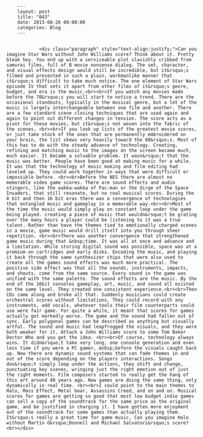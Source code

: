 
        ---
        layout: post
        title: "043"
        date: 2013-08-26 00:00:00 
        categories: Blog
        ---

        
				<div class="paragraph" style="text-align:justify;">Can you imagine Star Wars without John Williams score? Think about it. Pretty bleak hey. You end up with a serviceable plot slavishly cribbed from samurai films, full of B movie nonsense dialog. The set, character, and visual effects design would still be incredible, but it&rsquo;s filmed and presented in such a plain, workmanlike manner that it&rsquo;s difficult to take much notice. The one element of Star Wars episode IV that sets it apart from other films of it&rsquo;s genre, budget, and era is the music.<br><br>If you watch any movies made before the 70&rsquo;s you will start to notice a trend. There are the occasional standouts, typically in the musical genre, but a lot of the music is largely interchangeable between one film and another. There are a few standard scene closing techniques that are used again and again to point out different changes in tension. The score acts as a pivot for these movies, but it&rsquo;s not woven into the fabric of the scenes. <br><br>If you look up lists of the greatest movie scores, or just take stock of the ones that are permanently embroidered on your brain, the list skews very heavily toward the 80&rsquo;s. Most of this has to do with the steady advance of technology. Creating, refining and matching music to the images on the screen became much, much easier. It became a solvable problem. It wasn&rsquo;t that the music was better. People have been good at making music for a while. It was that the technology of music making and film editing had leveled up. They could work together in ways that were difficult or impossible before. <br><br>Before the NES there are almost no memorable video game scores. There are sound effects and audio stingers, like the wakka-wakka of Pac-man or the dirge of the Space Invaders, that still resonate, but no real musical scores. During the 8 bit and then 16 bit eras there was a convergence of technologies that entangled music and gameplay in a memorable way.<br><br>Most of the time the music would simply play on constant loop under the game being played. creating a piece of music that wouldn&rsquo;t be grating over the many hours a player could be listening to it was a true talent. Rather than have the themes tied to emotionally charged scenes in a movie, game music would drill itself into you through sheer repetition. <br><br>There was another convergence that strengthened game music during that &nbsp;time. It was all at once and advance and a limitation. While storing digital sound was possible, space was at a premium on cartridges and early disks. Encoding the music, and playing it back through the same synthesizer chips that were also used to create all the games sound effects was much more practical. The positive side effect was that all the sounds, instruments, impacts, and shouts, come from the same source. Every sound in the game was unified with the same palette. The sound effects are the music. By the end of the 16bit consoles gameplay, art, music, and sound all existed on the same level. They created one consistent experience.<br><br>Then CDs came along and broke all that. Suddenly musicians could create orchestral scores without limitations. They could record with any instruments, add vocals, whatever tools their film counterparts could use were fair game. For quite a while, it meant that scores for games actually got markedly worse. The game and the sound had fallen out of sync. Early polygonal games can be described as anything but visually artful. The sound and music had leapfrogged the visuals, and they were both weaker for it. Attach a John Williams score to some Tom Baker Doctor Who and you get the idea. <br><br>Of course, technology always wins. It didn&rsquo;t take very long, one console generation and even less time if you were a PC gamer, &nbsp;before the visuals caught back up. Now there are dynamic sound systems that can fade themes in and out of the score depending on the players interactions. Songs don&rsquo;t simply loop under the actions, they shift and change, punctuating key scenes, wringing just the right emotion out of just the right moments. Film composers started to really get the hang of this art around 40 years ago. Now games are doing the same thing, only dynamically in real time. <br><br>I could point to the main themes to Halo, Mass Effect, Metal Gear, Assassins Creed, and on and on. Musical scores for games are getting so good that most low budget indie games can sell a copy of the soundtrack for the same price as the original game, and be justified in charging it. I have gotten more enjoyment out of the soundtrack for some games than actually playing them. It&rsquo;s really a great time for game music. Can you imagine Halo without Martin O&rsquo;Donnell and Michael Salvatori&rsquo;s score?<br></div>

		
        